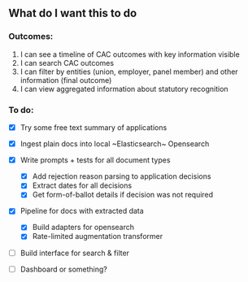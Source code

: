 ## What do I want this to do

### Outcomes:

1. I can see a timeline of CAC outcomes with key information visible
2. I can search CAC outcomes
3. I can filter by entities (union, employer, panel member) and other information (final outcome)
4. I can view aggregated information about statutory recognition

### To do:

- [x] Try some free text summary of applications
- [x] Ingest plain docs into local ~Elasticsearch~ Opensearch
- [x] Write prompts + tests for all document types
  - [x] Add rejection reason parsing to application decisions
  - [x] Extract dates for all decisions
  - [x] Get form-of-ballot details if decision was not required
- [x] Pipeline for docs with extracted data
  - [x] Build adapters for opensearch
  - [x] Rate-limited augmentation transformer
- [ ] Build interface for search & filter
- [ ] Dashboard or something?


